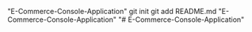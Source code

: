 "E-Commerce-Console-Application"  git init git add README.md
"E-Commerce-Console-Application" 
"# E-Commerce-Console-Application" 
